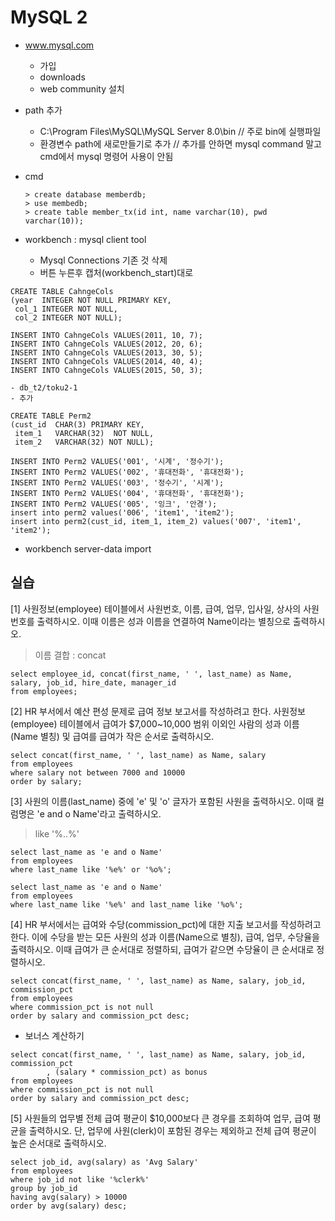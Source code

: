 # MySQL 2



- www.mysql.com
	- 가입
	- downloads
	- web community 설치

- path 추가 
	- C:\Program Files\MySQL\MySQL Server 8.0\bin // 주로 bin에 실행파일
	- 환경변수 path에 새로만들기로 추가
	// 추가를 안하면 mysql command 말고 cmd에서 mysql 명령어 사용이 안됨

- cmd
	
	```mysql
	> create database memberdb;
	> use membedb;
	> create table member_tx(id int, name varchar(10), pwd varchar(10));
	```

- workbench
: mysql client tool
	- Mysql Connections 기존 것 삭제
	- 버튼 누른후 캡처(workbench_start)대로

```mysql
CREATE TABLE CahngeCols
(year  INTEGER NOT NULL PRIMARY KEY,
 col_1 INTEGER NOT NULL,
 col_2 INTEGER NOT NULL);

INSERT INTO CahngeCols VALUES(2011,	10,	7);
INSERT INTO CahngeCols VALUES(2012,	20,	6);
INSERT INTO CahngeCols VALUES(2013,	30,	5);
INSERT INTO CahngeCols VALUES(2014,	40,	4);
INSERT INTO CahngeCols VALUES(2015,	50,	3);
```


	- db_t2/toku2-1
	- 추가

```mysql
CREATE TABLE Perm2
(cust_id  CHAR(3) PRIMARY KEY,
 item_1   VARCHAR(32)  NOT NULL,
 item_2   VARCHAR(32) NOT NULL);

INSERT INTO Perm2 VALUES('001', '시계', '정수기');
INSERT INTO Perm2 VALUES('002', '휴대전화', '휴대전화');
INSERT INTO Perm2 VALUES('003', '정수기', '시계');
INSERT INTO Perm2 VALUES('004', '휴대전화', '휴대전화');
INSERT INTO Perm2 VALUES('005', '잉크', '안경');
insert into perm2 values('006', 'item1', 'item2');
insert into perm2(cust_id, item_1, item_2) values('007', 'item1', 'item2');
```

- workbench
	server-data import





## 실습

[1] 사원정보(employee) 테이블에서 사원번호, 이름, 급여, 업무, 입사일, 상사의 사원번호를 출력하시오. 이때 이름은 성과 이름을 연결하여 Name이라는 별칭으로 출력하시오.

>이름 결합 : concat

```mysql
select employee_id, concat(first_name, ' ', last_name) as Name, salary, job_id, hire_date, manager_id
from employees;
```



[2] HR 부서에서 예산 편성 문제로 급여 정보 보고서를 작성하려고 한다. 사원정보(employee) 테이블에서 급여가 $7,000~10,000 범위 이외인 사람의 성과 이름(Name 별칭) 및 급여를 급여가 작은 순서로 출력하시오.

```mysql
select concat(first_name, ' ', last_name) as Name, salary
from employees
where salary not between 7000 and 10000
order by salary;
```




[3] 사원의 이름(last_name) 중에 'e' 및 'o' 글자가 포함된 사원을 출력하시오. 이때 컬럼명은 'e and o Name'라고 출력하시오.
>like '%..%'

````mysql
select last_name as 'e and o Name'
from employees
where last_name like '%e%' or '%o%';

select last_name as 'e and o Name'
from employees
where last_name like '%e%' and last_name like '%o%';
````



[4] HR 부서에서는 급여와 수당(commission_pct)에 대한 지출 보고서를 작성하려고 한다. 이에 수당을 받는 모든 사원의 성과 이름(Name으로 별칭), 급여, 업무, 수당율을 출력하시오. 이때 급여가 큰 순서대로 정렬하되, 급여가 같으면 수당율이 큰 순서대로 정렬하시오.

```mysql
select concat(first_name, ' ', last_name) as Name, salary, job_id, commission_pct
from employees
where commission_pct is not null
order by salary and commission_pct desc;
```

- 보너스 계산하기

```mysql
select concat(first_name, ' ', last_name) as Name, salary, job_id, commission_pct
		, (salary * commission_pct) as bonus
from employees
where commission_pct is not null
order by salary and commission_pct desc;
```




[5] 사원들의 업무별 전체 급여 평균이 $10,000보다 큰 경우를 조회하여 업무, 급여 평균을 출력하시오. 단, 업무에 사원(clerk)이 포함된 경우는 제외하고 전체 급여 평균이 높은 순서대로 출력하시오.

```mysql
select job_id, avg(salary) as 'Avg Salary'
from employees
where job_id not like '%clerk%'
group by job_id
having avg(salary) > 10000
order by avg(salary) desc;
```

